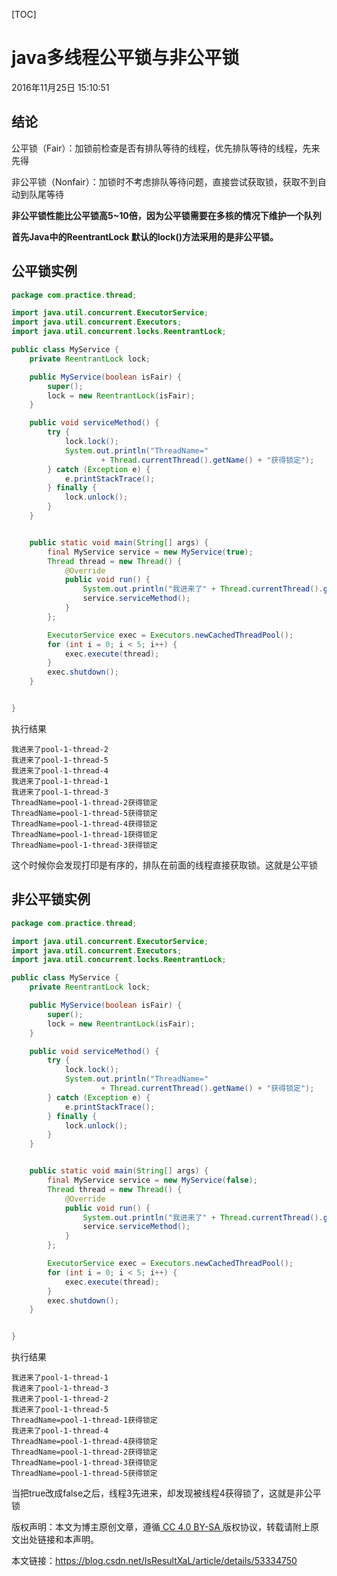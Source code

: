 [TOC]



# java多线程公平锁与非公平锁

2016年11月25日 15:10:51

## 结论

公平锁（Fair）：加锁前检查是否有排队等待的线程，优先排队等待的线程，先来先得 

非公平锁（Nonfair）：加锁时不考虑排队等待问题，直接尝试获取锁，获取不到自动到队尾等待



**非公平锁性能比公平锁高5~10倍，因为公平锁需要在多核的情况下维护一个队列**

**首先Java中的ReentrantLock 默认的lock()方法采用的是非公平锁。**



## 公平锁实例

```java
package com.practice.thread;

import java.util.concurrent.ExecutorService;
import java.util.concurrent.Executors;
import java.util.concurrent.locks.ReentrantLock;

public class MyService {
    private ReentrantLock lock;

    public MyService(boolean isFair) {
        super();
        lock = new ReentrantLock(isFair);
    }

    public void serviceMethod() {
        try {
            lock.lock();
            System.out.println("ThreadName="
                    + Thread.currentThread().getName() + "获得锁定");
        } catch (Exception e) {
            e.printStackTrace();
        } finally {
            lock.unlock();
        }
    }


    public static void main(String[] args) {
        final MyService service = new MyService(true);
        Thread thread = new Thread() {
            @Override
            public void run() {
                System.out.println("我进来了" + Thread.currentThread().getName());
                service.serviceMethod();
            }
        };

        ExecutorService exec = Executors.newCachedThreadPool();
        for (int i = 0; i < 5; i++) {
            exec.execute(thread);
        }
        exec.shutdown();
    }


}


```

执行结果

```
我进来了pool-1-thread-2
我进来了pool-1-thread-5
我进来了pool-1-thread-4
我进来了pool-1-thread-1
我进来了pool-1-thread-3
ThreadName=pool-1-thread-2获得锁定
ThreadName=pool-1-thread-5获得锁定
ThreadName=pool-1-thread-4获得锁定
ThreadName=pool-1-thread-1获得锁定
ThreadName=pool-1-thread-3获得锁定
```

这个时候你会发现打印是有序的，排队在前面的线程直接获取锁。这就是公平锁





## 非公平锁实例

```java
package com.practice.thread;

import java.util.concurrent.ExecutorService;
import java.util.concurrent.Executors;
import java.util.concurrent.locks.ReentrantLock;

public class MyService {
    private ReentrantLock lock;

    public MyService(boolean isFair) {
        super();
        lock = new ReentrantLock(isFair);
    }

    public void serviceMethod() {
        try {
            lock.lock();
            System.out.println("ThreadName="
                    + Thread.currentThread().getName() + "获得锁定");
        } catch (Exception e) {
            e.printStackTrace();
        } finally {
            lock.unlock();
        }
    }


    public static void main(String[] args) {
        final MyService service = new MyService(false);
        Thread thread = new Thread() {
            @Override
            public void run() {
                System.out.println("我进来了" + Thread.currentThread().getName());
                service.serviceMethod();
            }
        };

        ExecutorService exec = Executors.newCachedThreadPool();
        for (int i = 0; i < 5; i++) {
            exec.execute(thread);
        }
        exec.shutdown();
    }


}


```

执行结果

```
我进来了pool-1-thread-1
我进来了pool-1-thread-3
我进来了pool-1-thread-2
我进来了pool-1-thread-5
ThreadName=pool-1-thread-1获得锁定
我进来了pool-1-thread-4
ThreadName=pool-1-thread-4获得锁定
ThreadName=pool-1-thread-2获得锁定
ThreadName=pool-1-thread-3获得锁定
ThreadName=pool-1-thread-5获得锁定
```

当把true改成false之后，线程3先进来，却发现被线程4获得锁了，这就是非公平锁













版权声明：本文为博主原创文章，遵循[ CC 4.0 BY-SA ](http://creativecommons.org/licenses/by-sa/4.0/)版权协议，转载请附上原文出处链接和本声明。

本文链接：<https://blog.csdn.net/IsResultXaL/article/details/53334750>